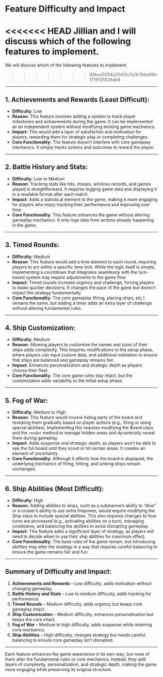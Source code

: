 # Feature Difficulty and Impact

<<<<<<< HEAD
Jillian and I will discuss which of the following features to implement.
=======
We will discuss which of the following features to implement.
>>>>>>> 88bce5054a25d12c5d3c1bba99e1719135526ab6

---

## 1. Achievements and Rewards (Least Difficult):
- **Difficulty**: Low
- **Reason**: This feature involves adding a system to track player milestones and achievements during the game. It can be implemented as an independent system without modifying existing game mechanics.
- **Impact**: This would add a layer of satisfaction and motivation for players, rewarding them for strategic play or completing challenges.
- **Core Functionality**: The feature doesn’t interfere with core gameplay mechanics. It simply tracks actions and outcomes to reward the player.

---

## 2. Battle History and Stats:
- **Difficulty**: Low to Medium
- **Reason**: Tracking stats like hits, misses, win/loss records, and games played is straightforward. It requires logging game data and displaying it in a readable format after each match.
- **Impact**: Adds a statistical element to the game, making it more engaging for players who enjoy tracking their performance and improving over time.
- **Core Functionality**: This feature enhances the game without altering gameplay mechanics. It only logs data from actions already happening in the game.

---

## 3. Timed Rounds:
- **Difficulty**: Medium
- **Reason**: This feature would add a time element to each round, requiring players to act within a specific time limit. While the logic itself is simple, implementing a countdown that integrates seamlessly with the turn-based system may require adjustments to the game flow.
- **Impact**: Timed rounds increase urgency and challenge, forcing players to make quicker decisions. It changes the pace of the game but doesn’t impact the strategy fundamentally.
- **Core Functionality**: The core gameplay (firing, placing ships, etc.) remains the same, but adding a timer adds an extra layer of challenge without altering fundamental rules.

---

## 4. Ship Customization:
- **Difficulty**: Medium
- **Reason**: Allowing players to customize the names and sizes of their ships adds complexity. This requires modifications to the setup phase, where players can input custom data, and additional validation to ensure that ships are balanced and gameplay remains fair.
- **Impact**: Enhances personalization and strategic depth as players choose their fleet.
- **Core Functionality**: The core game rules stay intact, but the customization adds variability to the initial setup phase.

---

## 5. Fog of War:
- **Difficulty**: Medium to High
- **Reason**: This feature would involve hiding parts of the board and revealing them gradually based on player actions (e.g., firing or using special abilities). Implementing this requires modifying the Board class and the `render` method to manage hidden areas and dynamically reveal them during gameplay.
- **Impact**: Adds suspense and strategic depth, as players won’t be able to see the full board until they scout or hit certain areas. It creates an element of uncertainty.
- **Core Functionality**: Although it affects how the board is displayed, the underlying mechanics of firing, hitting, and sinking ships remain unchanged.

---

## 6. Ship Abilities (Most Difficult):
- **Difficulty**: High
- **Reason**: Adding abilities to ships, such as a submarine’s ability to “dive” or a cruiser’s ability to use extra firepower, would require modifying the Ship class to include special abilities. This also requires changes to how turns are processed (e.g., activating abilities on a turn), managing cooldowns, and balancing the abilities to avoid disrupting gameplay.
- **Impact**: This feature adds a significant layer of strategy, as players will need to decide when to use their ship abilities for maximum effect.
- **Core Functionality**: The base rules of the game remain, but introducing abilities may alter the strategy in a way that requires careful balancing to ensure the game remains fair and fun.

---

## Summary of Difficulty and Impact:
1. **Achievements and Rewards** – Low difficulty, adds motivation without changing gameplay.
2. **Battle History and Stats** – Low to medium difficulty, adds tracking for performance.
3. **Timed Rounds** – Medium difficulty, adds urgency but keeps core gameplay intact.
4. **Ship Customization** – Medium difficulty, enhances personalization but keeps the core intact.
5. **Fog of War** – Medium to high difficulty, adds suspense while retaining core mechanics.
6. **Ship Abilities** – High difficulty, changes strategy but needs careful balancing to ensure core gameplay isn’t disrupted.

---

Each feature enhances the game experience in its own way, but none of them alter the fundamental rules or core mechanics. Instead, they add layers of complexity, personalization, and strategic depth, making the game more engaging while preserving its original structure.